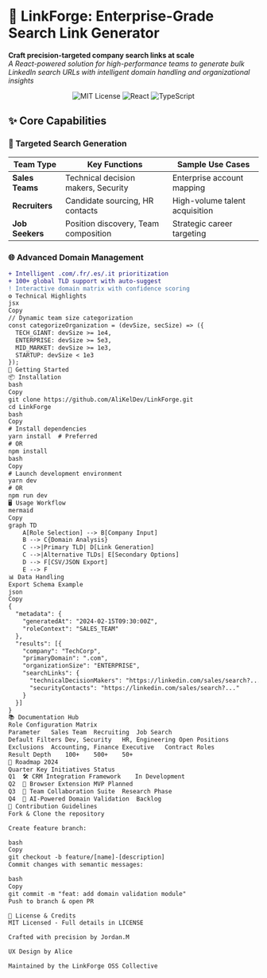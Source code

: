 # 🔗 LinkForge: Enterprise-Grade Search Link Generator

**Craft precision-targeted company search links at scale**  
*A React-powered solution for high-performance teams to generate bulk LinkedIn search URLs with intelligent domain handling and organizational insights*

<div align="center">
  <img alt="MIT License" src="https://img.shields.io/badge/License-MIT-blue.svg?style=for-the-badge"/>
  <img alt="React" src="https://img.shields.io/badge/Built%20with-React-61DAFB?style=for-the-badge&logo=react"/>
  <img alt="TypeScript" src="https://img.shields.io/badge/Powered%20by-TypeScript-3178C6?style=for-the-badge&logo=typescript"/>
</div>

## ✨ Core Capabilities

### 🎯 Targeted Search Generation

| Team Type           | Key Functions                          | Sample Use Cases                 |
|---------------------|----------------------------------------|-----------------------------------|
| **Sales Teams**     | Technical decision makers, Security    | Enterprise account mapping        |
| **Recruiters**      | Candidate sourcing, HR contacts        | High-volume talent acquisition    |
| **Job Seekers**     | Position discovery, Team composition   | Strategic career targeting        |

### 🌐 Advanced Domain Management

```diff
+ Intelligent .com/.fr/.es/.it prioritization
+ 100+ global TLD support with auto-suggest
! Interactive domain matrix with confidence scoring
⚙️ Technical Highlights
jsx
Copy
// Dynamic team size categorization
const categorizeOrganization = (devSize, secSize) => ({
  TECH_GIANT: devSize >= 1e4,
  ENTERPRISE: devSize >= 5e3,
  MID_MARKET: devSize >= 1e3,
  STARTUP: devSize < 1e3
});
🚀 Getting Started
📦 Installation
bash
Copy
git clone https://github.com/AliKelDev/LinkForge.git
cd LinkForge
bash
Copy
# Install dependencies
yarn install  # Preferred
# OR
npm install
bash
Copy
# Launch development environment
yarn dev
# OR
npm run dev
🖥 Usage Workflow
mermaid
Copy
graph TD
    A[Role Selection] --> B[Company Input]
    B --> C{Domain Analysis}
    C -->|Primary TLD| D[Link Generation]
    C -->|Alternative TLDs| E[Secondary Options]
    D --> F[CSV/JSON Export]
    E --> F
📊 Data Handling
Export Schema Example
json
Copy
{
  "metadata": {
    "generatedAt": "2024-02-15T09:30:00Z",
    "roleContext": "SALES_TEAM"
  },
  "results": [{
    "company": "TechCorp",
    "primaryDomain": ".com",
    "organizationSize": "ENTERPRISE",
    "searchLinks": {
      "technicalDecisionMakers": "https://linkedin.com/sales/search?...",
      "securityContacts": "https://linkedin.com/sales/search?..."
    }
  }]
}
📚 Documentation Hub
Role Configuration Matrix
Parameter	Sales Team	Recruiting	Job Search
Default Filters	Dev, Security	HR, Engineering	Open Positions
Exclusions	Accounting, Finance	Executive	Contract Roles
Result Depth	100+	500+	50+
🌟 Roadmap 2024
Quarter	Key Initiatives	Status
Q1	🛠️ CRM Integration Framework	In Development
Q2	🔌 Browser Extension MVP	Planned
Q3	🤝 Team Collaboration Suite	Research Phase
Q4	🧠 AI-Powered Domain Validation	Backlog
🤝 Contribution Guidelines
Fork & Clone the repository

Create feature branch:

bash
Copy
git checkout -b feature/[name]-[description]
Commit changes with semantic messages:

bash
Copy
git commit -m "feat: add domain validation module"
Push to branch & open PR

📜 License & Credits
MIT Licensed - Full details in LICENSE

Crafted with precision by Jordan.M

UX Design by Alice

Maintained by the LinkForge OSS Collective
